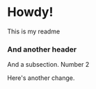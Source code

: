 # Howdy! 
This is my readme

### And another header
And a subsection. Number 2

Here's another change.

